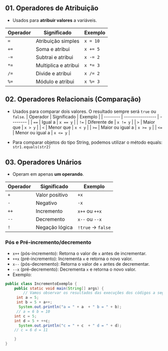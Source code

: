 ## 01. Operadores de Atribuição
- Usados para **atribuir valores** a variáveis.

| Operador | Significado          | Exemplo  |
| -------- | -------------------- | -------- |
| `=`      | Atribuição simples   | `x = 10` |
| `+=`     | Soma e atribui       | `x += 5` |
| `-=`     | Subtrai e atribui    | `x -= 2` |
| `*=`     | Multiplica e atribui | `x *= 3` |
| `/=`     | Divide e atribui     | `x /= 2` |
| `%=`     | Módulo e atribui     | `x %= 3` |


## 02. Operadores Relacionais (Comparação)
- Usados para comparar dois valores. O resultado sempre será `true` ou `false`.
| Operador | Significado      | Exemplo  |
| -------- | ---------------- | -------- |
| `==`     | Igual a          | `x == y` |
| `!=`     | Diferente de     | `x != y` |
| `>`      | Maior que        | `x > y`  |
| `<`      | Menor que        | `x < y`  |
| `>=`     | Maior ou igual a | `x >= y` |
| `<=`     | Menor ou igual a | `x <= y` |

- Para comparar objetos do tipo String, podemos utilizar o método equals: ``str1.equals(str2)``

## 03. Operadores Unários
- Operam em apenas **um operando**.

| Operador | Significado    | Exemplo           |
| -------- | -------------- | ----------------- |
| `+`      | Valor positivo | `+x`              |
| `-`      | Negativo       | `-x`              |
| `++`     | Incremento     | `x++` ou `++x`    |
| `--`     | Decremento     | `x--` ou `--x`    |
| `!`      | Negação lógica | `!true` → `false` |

### Pós e Pré-incremento/decremento	
- `x++` (pós-incremento): Retorna o valor de `x` antes de incrementar.
- `++x` (pré-incremento): Incrementa `x` e retorna o novo valor.
- `x--` (pós-decremento): Retorna o valor de `x` antes de decrementar.
- `--x` (pré-decremento): Decrementa `x` e retorna o novo valor.
- Exemplo:

```java
public class IncrementoExemplo {
    public static void main(String[] args) {
        // Vamos observar os resultados das execuções dos códigos a seguir:
     int a = 5;
     int b = 5 + a++;
      System.out.println("a = " + a  + " b = " + b);
     // a = 6 b = 10
    int c = 5;
    int d = 5 + ++c;
      System.out.println("c = " + c  + " d = " + d);
    // c = 6 d = 11

    }
}

```
